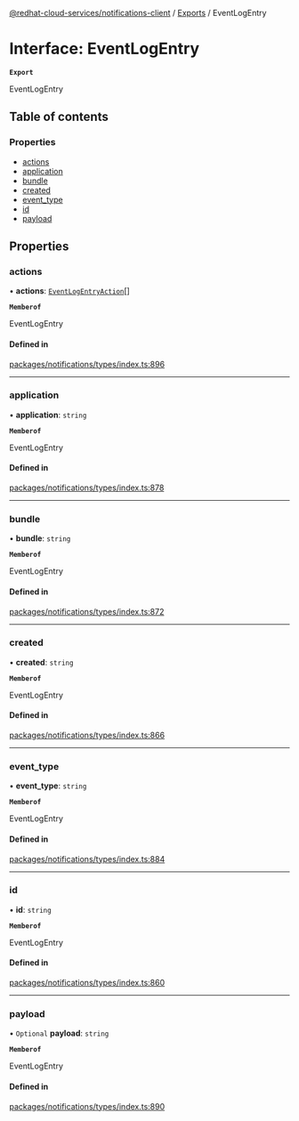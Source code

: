 [@redhat-cloud-services/notifications-client](../README.md) / [Exports](../modules.md) / EventLogEntry

# Interface: EventLogEntry

**`Export`**

EventLogEntry

## Table of contents

### Properties

- [actions](EventLogEntry.md#actions)
- [application](EventLogEntry.md#application)
- [bundle](EventLogEntry.md#bundle)
- [created](EventLogEntry.md#created)
- [event\_type](EventLogEntry.md#event_type)
- [id](EventLogEntry.md#id)
- [payload](EventLogEntry.md#payload)

## Properties

### actions

• **actions**: [`EventLogEntryAction`](EventLogEntryAction.md)[]

**`Memberof`**

EventLogEntry

#### Defined in

[packages/notifications/types/index.ts:896](https://github.com/RedHatInsights/javascript-clients/blob/main/packages/notifications/types/index.ts#L896)

___

### application

• **application**: `string`

**`Memberof`**

EventLogEntry

#### Defined in

[packages/notifications/types/index.ts:878](https://github.com/RedHatInsights/javascript-clients/blob/main/packages/notifications/types/index.ts#L878)

___

### bundle

• **bundle**: `string`

**`Memberof`**

EventLogEntry

#### Defined in

[packages/notifications/types/index.ts:872](https://github.com/RedHatInsights/javascript-clients/blob/main/packages/notifications/types/index.ts#L872)

___

### created

• **created**: `string`

**`Memberof`**

EventLogEntry

#### Defined in

[packages/notifications/types/index.ts:866](https://github.com/RedHatInsights/javascript-clients/blob/main/packages/notifications/types/index.ts#L866)

___

### event\_type

• **event\_type**: `string`

**`Memberof`**

EventLogEntry

#### Defined in

[packages/notifications/types/index.ts:884](https://github.com/RedHatInsights/javascript-clients/blob/main/packages/notifications/types/index.ts#L884)

___

### id

• **id**: `string`

**`Memberof`**

EventLogEntry

#### Defined in

[packages/notifications/types/index.ts:860](https://github.com/RedHatInsights/javascript-clients/blob/main/packages/notifications/types/index.ts#L860)

___

### payload

• `Optional` **payload**: `string`

**`Memberof`**

EventLogEntry

#### Defined in

[packages/notifications/types/index.ts:890](https://github.com/RedHatInsights/javascript-clients/blob/main/packages/notifications/types/index.ts#L890)

